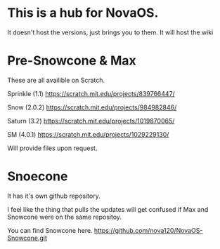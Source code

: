 # This is a hub for NovaOS.
It doesn't host the versions, just brings you to them. It will host the wiki

# Pre-Snowcone & Max
These are all availible on Scratch. 

Sprinkle (1.1) https://scratch.mit.edu/projects/839766447/

Snow (2.0.2) https://scratch.mit.edu/projects/984982846/

Saturn (3.2) https://scratch.mit.edu/projects/1019870065/

SM (4.0.1) https://scratch.mit.edu/projects/1029229130/

Will provide files upon request.

# Snoecone
It has it's own github repository.

I feel like the thing that pulls the updates will get confused if Max and Snowcone were on the same repositoy.

You can find Snowcone here. https://github.com/nova120/NovaOS-Snowcone.git

